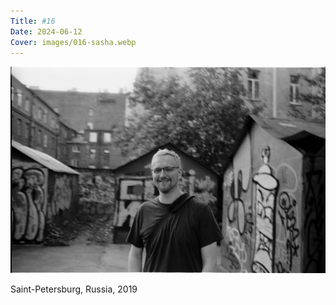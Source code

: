 ```yaml
---
Title: #16
Date: 2024-06-12
Cover: images/016-sasha.webp
---
```


![Sasha, 2019](images/016-sasha@2x.webp)

Saint-Petersburg, Russia, 2019
